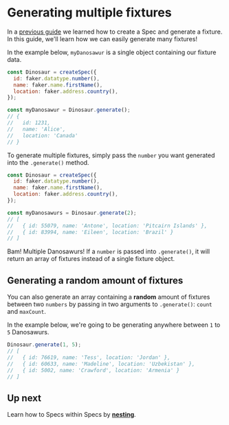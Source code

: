 # Generating multiple fixtures

In a [previous guide](./create-spec.md) we learned how to create a Spec and generate a fixture. In this guide, we'll learn how we can easily generate many fixtures!

In the example below, `myDanosawur` is a single object containing our fixture data.

```js
const Dinosaur = createSpec({
  id: faker.datatype.number(),
  name: faker.name.firstName(),
  location: faker.address.country(),
});

const myDanosawur = Dinosaur.generate();
// {
//   id: 1231,
//   name: 'Alice',
//   location: 'Canada'
// }
```

To generate multiple fixtures, simply pass the `number` you want generated into the `.generate()` method.

```js
const Dinosaur = createSpec({
  id: faker.datatype.number(),
  name: faker.name.firstName(),
  location: faker.address.country(),
});

const myDanosawurs = Dinosaur.generate(2);
// [
//   { id: 55079, name: 'Antone', location: 'Pitcairn Islands' },
//   { id: 83994, name: 'Eileen', location: 'Brazil' }
// ]
```

Bam! Multiple Danosawurs! If a `number` is passed into `.generate()`, it will return an array of fixtures instead of a single fixture object.

## Generating a random amount of fixtures

You can also generate an array containing a **random** amount of fixtures between two `numbers` by passing in two arguments to `.generate()`: `count` and `maxCount`.

In the example below, we're going to be generating anywhere between `1` to `5` Danosawurs.

```js
Dinosaur.generate(1, 5);
// [
//   { id: 76619, name: 'Tess', location: 'Jordan' },
//   { id: 60633, name: 'Madeline', location: 'Uzbekistan' },
//   { id: 5002, name: 'Crawford', location: 'Armenia' }
// ]
```

## Up next

Learn how to Specs within Specs by **[nesting](./nesting.md)**.
